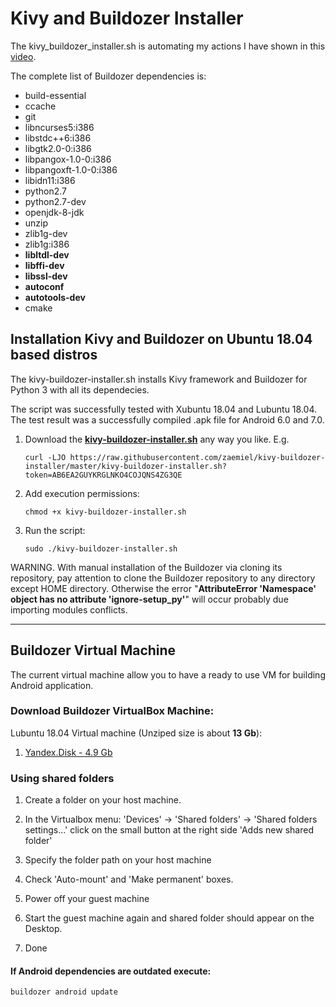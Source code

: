 # Kivy and Buildozer Installer

The kivy_buildozer_installer.sh is automating my actions I have shown in this [video](https://www.youtube.com/watch?v=IzKJgpJrrQU).

The complete list of Buildozer dependencies is:

-    build-essential
-    ccache
-    git
-    libncurses5:i386
-    libstdc++6:i386
-    libgtk2.0-0:i386
-    libpangox-1.0-0:i386
-    libpangoxft-1.0-0:i386
-    libidn11:i386
-    python2.7
-    python2.7-dev
-    openjdk-8-jdk
-    unzip
-    zlib1g-dev
-    zlib1g:i386
-    **libltdl-dev**
-    **libffi-dev**
-    **libssl-dev**
-    **autoconf**
-    **autotools-dev**
-    cmake


## Installation Kivy and Buildozer on Ubuntu 18.04 based distros

The kivy-buildozer-installer.sh installs Kivy framework and Buildozer for Python 3 with all its dependecies.

The script was successfully tested with Xubuntu 18.04 and Lubuntu 18.04. The test result was a successfully compiled .apk file for Android 6.0 and 7.0.

1. Download the [**kivy-buildozer-installer.sh**](https://raw.githubusercontent.com/zaemiel/kivy-buildozer-installer/master/kivy-buildozer-installer.sh?token=AB6EA2GUYKRGLNKO4COJQNS4ZG3QE) any way you like. E.g.

    ```curl -LJO https://raw.githubusercontent.com/zaemiel/kivy-buildozer-installer/master/kivy-buildozer-installer.sh?token=AB6EA2GUYKRGLNKO4COJQNS4ZG3QE```

2. Add execution permissions:

    ```chmod +x kivy-buildozer-installer.sh```

3. Run the script:

    ```sudo ./kivy-buildozer-installer.sh```


WARNING.
With manual installation of the Buildozer via cloning its repository, pay attention to clone the Buildozer repository to any directory except HOME directory. Otherwise the error "**AttributeError 'Namespace' object has no attribute 'ignore-setup_py'**" will occur probably due importing modules conflicts.

____________

## Buildozer Virtual Machine

The current virtual machine allow
you to have a ready to use VM for building Android application.

### Download Buildozer VirtualBox Machine:

Lubuntu 18.04 Virtual machine (Unziped size is about **13 Gb**):

1. [Yandex.Disk - 4.9 Gb](https://yadi.sk/d/P8Vw_2xXLJKNCA)




### Using shared folders

1. Create a folder on your host machine.

2. In the Virtualbox menu: 'Devices' -> 'Shared folders' -> 'Shared folders settings...' click on the small button at the right side 'Adds new shared folder'

3. Specify the folder path on your host machine

4. Check 'Auto-mount' and 'Make permanent' boxes.

5. Power off your guest machine

6. Start the guest machine again and shared folder should appear on the Desktop.

7. Done


#### If Android dependencies are outdated execute:

```buildozer android update```
